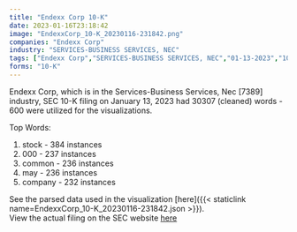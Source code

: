 ```yaml
---
title: "Endexx Corp 10-K"
date: 2023-01-16T23:18:42
image: "EndexxCorp_10-K_20230116-231842.png"
companies: "Endexx Corp"
industry: "SERVICES-BUSINESS SERVICES, NEC"
tags: ["Endexx Corp","SERVICES-BUSINESS SERVICES, NEC","01-13-2023","10-K"]
forms: "10-K"
---
```

Endexx Corp, which is in the Services-Business Services, Nec [7389] industry, SEC 10-K filing on January 13, 2023 had 30307 (cleaned) words - 600 were utilized for the visualizations.

Top Words:
1. stock - 384 instances
2. 000 - 237 instances
3. common - 236 instances
4. may - 236 instances
5. company - 232 instances


See the parsed data used in the visualization [here]({{< staticlink name=EndexxCorp_10-K_20230116-231842.json >}}).  
View the actual filing on the SEC website [here](https://www.sec.gov/Archives/edgar/data/1109486/0001493152-23-001465.txt)